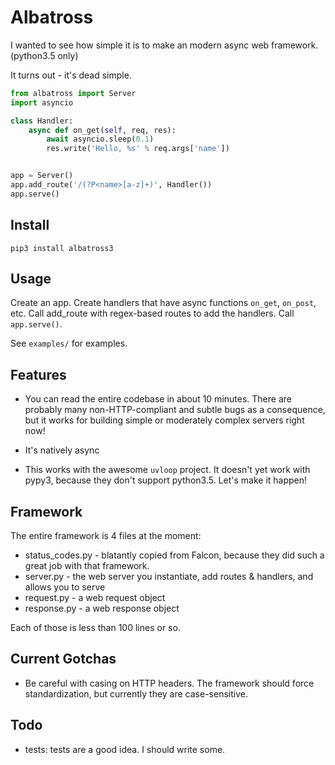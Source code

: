 # Albatross

I wanted to see how simple it is to make an modern async web framework. (python3.5 only)

It turns out - it's dead simple.

```python
from albatross import Server
import asyncio

class Handler:
    async def on_get(self, req, res):
        await asyncio.sleep(0.1)
        res.write('Hello, %s' % req.args['name'])


app = Server()
app.add_route('/(?P<name>[a-z]+)', Handler())
app.serve()
```

## Install

    pip3 install albatross3

## Usage

Create an app. Create handlers that have async functions `on_get`, `on_post`, etc. Call add_route with regex-based routes
to add the handlers. Call `app.serve()`.

See `examples/` for examples.

## Features

- You can read the entire codebase in about 10 minutes.
  There are probably many non-HTTP-compliant and subtle bugs as a consequence, but
  it works for building simple or moderately complex servers right now!

- It's natively async

- This works with the awesome `uvloop` project. It doesn't yet work with pypy3, because they don't support python3.5.
  Let's make it happen!

## Framework

The entire framework is 4 files at the moment:

- status_codes.py - blatantly copied from Falcon, because they did such a great job with that framework.
- server.py - the web server you instantiate, add routes & handlers, and allows you to serve
- request.py - a web request object
- response.py - a web response object

Each of those is less than 100 lines or so.

## Current Gotchas

- Be careful with casing on HTTP headers. The framework should force standardization, but currently they are case-sensitive.

## Todo

- tests: tests are a good idea. I should write some.
